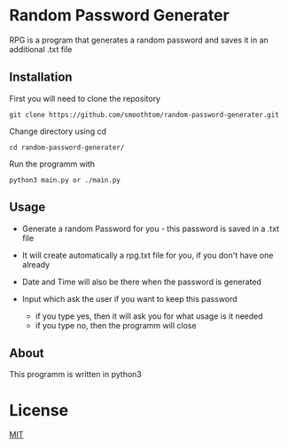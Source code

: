 # Random Password Generater
RPG is a program that generates a random password and saves it in an additional .txt file

## Installation
First you will need to clone the repository
```
git clone https://github.com/smoothtom/random-password-generater.git 
```

Change directory using cd 
```
cd random-password-generater/
```

Run the programm with
```
python3 main.py or ./main.py 
```

## Usage

* Generate a random Password for you - this password is saved in a .txt file
 
* It will create automatically a rpg.txt file for you, if you don't have one already

* Date and Time will also be there when the password is generated

* Input which ask the user if you want to keep this password
   * if you type yes, then it will ask you for what usage is it needed
   * if you type no, then the programm will close 

## About 
This programm is written in python3

# License
[MIT](https://choosealicense.com/licenses/mit/)

